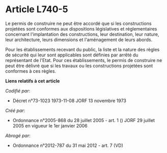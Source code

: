 # Article L740-5

Le permis de construire ne peut être accordé que si les constructions projetées sont conformes aux dispositions législatives
et réglementaires concernant l'implantation des constructions, leur destination, leur nature, leur architecture, leurs
dimensions et l'aménagement de leurs abords.

Pour les établissements recevant du public, la liste et la nature des règles de sécurité qui leur sont applicables sont
définies par arrêté du représentant de l'Etat. Pour ces établissements, le permis de construire ne peut être délivré que si
les travaux ou les constructions projetées sont conformes à ces règles.

**Liens relatifs à cet article**

_Codifié par_:

  - Décret n°73-1023 1973-11-08 JORF 13 novembre 1973

_Créé par_:

  - Ordonnance n°2005-868 du 28 juillet 2005 - art. 1 () JORF 29 juillet 2005 en vigueur le 1er janvier 2006

_Abrogé par_:

  - Ordonnance n°2012-787 du 31 mai 2012 - art. 7 (VD)
